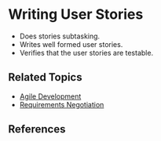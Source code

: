 # Writing User Stories

* Does stories subtasking.
* Writes well formed user stories.
* Verifies that the user stories are testable.

## Related Topics

* [Agile Development](/agile.md)
* [Requirements Negotiation](/negotiation.md)

## References
